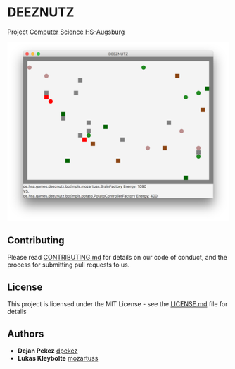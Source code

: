 # DEEZNUTZ

Project [Computer Science HS-Augsburg](https://www.hs-augsburg.de/en/Computer-Science/Computer-Science-BSc.html)

![Alt text](screenshot.png?raw=true "Screenshot, Mac Version")

## Contributing

Please read [CONTRIBUTING.md]( DEEZNUTS/CONTRIBUTING.md) for details on our code of conduct, and the process for submitting pull requests to us.

## License

This project is licensed under the MIT License - see the [LICENSE.md](https://github.com/dpekez/DEEZNUTS/blob/master/LICENSE) file for details

## Authors

* **Dejan Pekez**  [dpekez](https://github.com/dpekez)
* **Lukas Kleybolte**  [mozartuss](https://github.com/mozartuss)
